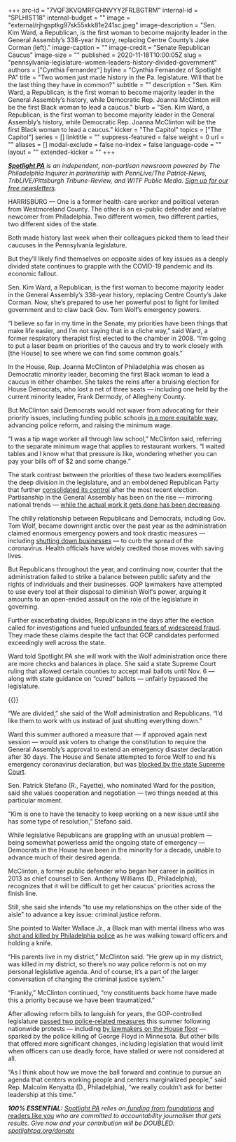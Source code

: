 +++
arc-id = "7VQF3KVQMRFGHNVYY2FRLBGTRM"
internal-id = "SPLHIST18"
internal-budget = ""
image = "external/rjhgsptkg97sk55xkk81e241sc.jpeg"
image-description = "Sen. Kim Ward, a Republican, is the first woman to become majority leader in the General Assembly’s 338-year history, replacing Centre County’s Jake Corman (left)."
image-caption = ""
image-credit = "Senate Republican Caucus"
image-size = ""
published = 2020-11-18T10:00:05Z
slug = "pennsylvania-legislature-women-leaders-history-divided-government"
authors = ["Cynthia Fernandez"]
byline = "Cynthia Fernandez of Spotlight PA"
title = "Two women just made history in the Pa. legislature. Will that be the last thing they have in common?"
subtitle = ""
description = "Sen. Kim Ward, a Republican, is the first woman to become majority leader in the General Assembly’s history, while Democratic Rep. Joanna McClinton will be the first Black woman to lead a caucus."
blurb = "Sen. Kim Ward, a Republican, is the first woman to become majority leader in the General Assembly’s history, while Democratic Rep. Joanna McClinton will be the first Black woman to lead a caucus."
kicker = "The Capitol"
topics = ["The Capitol"]
series = []
linktitle = ""
suppress-featured = false
weight = 0
url = ""
aliases = []
modal-exclude = false
no-index = false
language-code = ""
layout = ""
extended-kicker = ""
+++

<a href="https://www.spotlightpa.org/"><i><b>Spotlight PA</b></i></a><i> is an independent, non-partisan newsroom powered by The Philadelphia Inquirer in partnership with PennLive/The Patriot-News, TribLIVE/Pittsburgh Tribune-Review, and WITF Public Media. </i><a href="https://www.spotlightpa.org/newsletters"><i>Sign up for our free newsletters</i></a><i>.</i>

HARRISBURG — One is a former health-care worker and political veteran from Westmoreland County. The other is an ex-public defender and relative newcomer from Philadelphia. Two different women, two different parties, two different sides of the state.

Both made history last week when their colleagues picked them to lead their caucuses in the Pennsylvania legislature.

But they’ll likely find themselves on opposite sides of key issues as a deeply divided state continues to grapple with the COVID-19 pandemic and its economic fallout.

Sen. Kim Ward, a Republican, is the first woman to become majority leader in the General Assembly’s 338-year history, replacing Centre County’s Jake Corman. Now, she’s prepared to use her powerful post to fight for limited government and to claw back Gov. Tom Wolf’s emergency powers.

“I believe so far in my time in the Senate, my priorities have been things that make life easier, and I’m not saying that in a cliche way,” said Ward, a former respiratory therapist first elected to the chamber in 2008. “I’m going to put a laser beam on priorities of the caucus and try to work closely with [the House] to see where we can find some common goals.”

In the House, Rep. Joanna McClinton of Philadelphia was chosen as Democratic minority leader, becoming the first Black woman to lead a caucus in either chamber. She takes the reins after a bruising election for House Democrats, who lost a net of three seats — including one held by the current minority leader, Frank Dermody, of Allegheny County.

<script src="https://www.spotlightpa.org/embed.js" async></script><div data-spl-embed-version="1" data-spl-src="https://www.spotlightpa.org/embeds/newsletter/"></div>

But McClinton said Democrats would not waver from advocating for their priority issues, including funding public schools <a href="https://www.spotlightpa.org/news/2020/10/pa-public-school-funding-analysis-philadelphia-reading-lancaster/">in a more equitable way</a>, advancing police reform, and raising the minimum wage.

“I was a tip wage worker all through law school,” McClinton said, referring to the separate minimum wage that applies to restaurant workers. “I waited tables and I know what that pressure is like, wondering whether you can pay your bills off of $2 and some change.”

The stark contrast between the priorities of these two leaders exemplifies the deep division in the legislature, and an emboldened Republican Party that further <a href="https://www.spotlightpa.org/news/2020/11/pennsylvania-democrats-election-2020-down-ballot-losses-biden-trump/">consolidated its control</a> after the most recent election. Partisanship in the General Assembly has been on the rise — mirroring national trends — <a href="https://www.spotlightpa.org/news/2019/09/pa-state-legislators-among-the-highest-paid-in-us-but-theyre-doing-less-and-less-actual-lawmaking/">while the actual work it gets done has been decreasing</a>.

The chilly relationship between Republicans and Democrats, including Gov. Tom Wolf, became downright arctic over the past year as the administration claimed enormous emergency powers and took drastic measures — including <a href="https://www.spotlightpa.org/news/2020/03/pennsylvania-shutdown-lifesustaining-businesses-tom-wolf-shut-down/">shutting down businesses</a> — to curb the spread of the coronavirus. Health officials have widely credited those moves with saving lives.

But Republicans throughout the year, and continuing now, counter that the administration failed to strike a balance between public safety and the rights of individuals and their businesses. GOP lawmakers have attempted to use every tool at their disposal to diminish Wolf’s power, arguing it amounts to an open-ended assault on the role of the legislature in governing.

Further exacerbating divides, Republicans in the days after the election called for investigations and fueled <a href="https://www.spotlightpa.org/news/2020/11/pennsylvania-election-2020-republican-fraud-cured-late-ballots/">unfounded fears of widespread fraud</a>. They made these claims despite the fact that GOP candidates performed exceedingly well across the state.

Ward told Spotlight PA she will work with the Wolf administration once there are more checks and balances in place. She said a state Supreme Court ruling that allowed certain counties to accept mail ballots until Nov. 6 — along with state guidance on “cured” ballots — unfairly bypassed the legislature.

{{<picture src="external/h19p6chyfht4tynpgqzzsykqh4.jpeg" description="Joanna McClinton is a former public defender who began her career in politics in 2013 as chief counsel to Sen. Anthony Williams (D., Philadelphia)." caption="Joanna McClinton is a former public defender who began her career in politics in 2013 as chief counsel to Sen. Anthony Williams (D., Philadelphia)." credit="JOSE F. MORENO / Philadelphia Inquirer">}} 

“We are divided,” she said of the Wolf administration and Republicans. “I’d like them to work with us instead of just shutting everything down.”

Ward this summer authored a measure that — if approved again next session — would ask voters to change the constitution to require the General Assembly’s approval to extend an emergency disaster declaration after 30 days. The House and Senate attempted to force Wolf to end his emergency coronavirus declaration, but was <a href="https://www.spotlightpa.org/news/2020/07/pennsylvania-coronavirus-disaster-declaration-supreme-court-ruling/">blocked by the state Supreme Court</a>.

Sen. Patrick Stefano (R., Fayette), who nominated Ward for the position, said she values cooperation and negotiation — two things needed at this particular moment.

“Kim is one to have the tenacity to keep working on a new issue until she has some type of resolution,” Stefano said.

While legislative Republicans are grappling with an unusual problem — being somewhat powerless amid the ongoing state of emergency — Democrats in the House have been in the minority for a decade, unable to advance much of their desired agenda.

McClinton, a former public defender who began her career in politics in 2013 as chief counsel to Sen. Anthony Williams (D., Philadelphia), recognizes that it will be difficult to get her caucus' priorities across the finish line.

Still, she said she intends “to use my relationships on the other side of the aisle” to advance a key issue: criminal justice reform.

She pointed to Walter Wallace Jr., a Black man with mental illness who was <a href="https://web.archive.org/20201118215042/https://fusion.inquirer.com/news/walter-wallace-funeral-philadelphia-police-shooting-20201107.html">shot and killed by Philadelphia police</a> as he was walking toward officers and holding a knife.

“His parents live in my district,” McClinton said. “He grew up in my district, was killed in my district, so there’s no way police reform is not on my personal legislative agenda. And of course, it’s a part of the larger conversation of changing the criminal justice system.”

<script src="https://www.spotlightpa.org/embed.js" async></script><div data-spl-embed-version="1" data-spl-src="https://www.spotlightpa.org/embeds/donate/?teaser_text=Spotlight%20PA%20provides%20essential%2C%20public-service%20journalism%20thanks%20to%20its%20dedicated%20and%20passionate%20members.%20%3Cb%3EJoin%20today%20and%20we'll%20DOUBLE%20your%20gift.%3C%2Fb%3E&cta_text=YES%2C%20DOUBLE%20MY%20GIFT&eyebrow_text=BECOME%20A%20MEMBER"></div>

“Frankly,” McClinton continued, “my constituents back home have made this a priority because we have been traumatized.”

After allowing reform bills to languish for years, the GOP-controlled legislature <a href="https://www.spotlightpa.org/news/2020/07/police-reform-pennsylvania-legislature-george-floyd-antwon-rose/">passed two police-related measures</a> this summer following nationwide protests — including <a href="https://www.spotlightpa.org/news/2020/06/pennsylvania-george-floyd-protests-democrats-block-house-demand-action/">by lawmakers on the House floor</a> — sparked by the police killing of George Floyd in Minnesota. But other bills that offered more significant changes, including legislation that would limit when officers can use deadly force, have stalled or were not considered at all.

“As I think about how we move the ball forward and continue to pursue an agenda that centers working people and centers marginalized people,” said Rep. Malcolm Kenyatta (D., Philadelphia), “we really couldn’t ask for better leadership at this time.”

<i><b>100% ESSENTIAL:</b></i><i> </i><a href="https://www.spotlightpa.org/"><i>Spotlight PA</i></a><i> relies on</i><a href="https://www.spotlightpa.org/support"><i> funding from foundations</i></a><i> </i><a href="https://www.spotlightpa.org/support">and readers like you</a><i> who are committed to accountability journalism that gets results. Give now and your contribution will be DOUBLED: </i><a href="https://www.spotlightpa.org/donate"><i>spotlightpa.org/donate</i></a>
